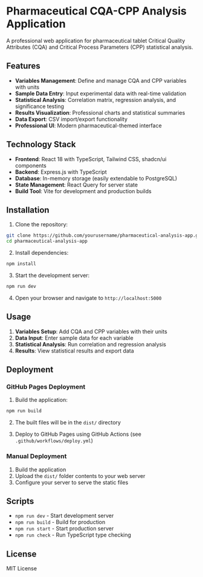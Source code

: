 # Pharmaceutical CQA-CPP Analysis Application

A professional web application for pharmaceutical tablet Critical Quality Attributes (CQA) and Critical Process Parameters (CPP) statistical analysis.

## Features

- **Variables Management**: Define and manage CQA and CPP variables with units
- **Sample Data Entry**: Input experimental data with real-time validation
- **Statistical Analysis**: Correlation matrix, regression analysis, and significance testing
- **Results Visualization**: Professional charts and statistical summaries
- **Data Export**: CSV import/export functionality
- **Professional UI**: Modern pharmaceutical-themed interface

## Technology Stack

- **Frontend**: React 18 with TypeScript, Tailwind CSS, shadcn/ui components
- **Backend**: Express.js with TypeScript
- **Database**: In-memory storage (easily extendable to PostgreSQL)
- **State Management**: React Query for server state
- **Build Tool**: Vite for development and production builds

## Installation

1. Clone the repository:
```bash
git clone https://github.com/yourusername/pharmaceutical-analysis-app.git
cd pharmaceutical-analysis-app
```

2. Install dependencies:
```bash
npm install
```

3. Start the development server:
```bash
npm run dev
```

4. Open your browser and navigate to `http://localhost:5000`

## Usage

1. **Variables Setup**: Add CQA and CPP variables with their units
2. **Data Input**: Enter sample data for each variable
3. **Statistical Analysis**: Run correlation and regression analysis
4. **Results**: View statistical results and export data

## Deployment

### GitHub Pages Deployment

1. Build the application:
```bash
npm run build
```

2. The built files will be in the `dist/` directory

3. Deploy to GitHub Pages using GitHub Actions (see `.github/workflows/deploy.yml`)

### Manual Deployment

1. Build the application
2. Upload the `dist/` folder contents to your web server
3. Configure your server to serve the static files

## Scripts

- `npm run dev` - Start development server
- `npm run build` - Build for production
- `npm run start` - Start production server
- `npm run check` - Run TypeScript type checking

## License

MIT License
